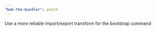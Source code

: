 ```yaml
---
"bob-the-bundler": patch
---
```


Use a more reliable import/export transform for the bootstrap command
